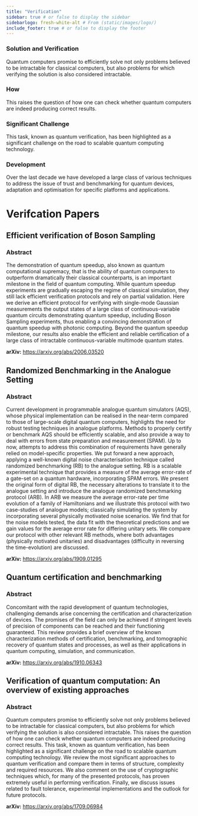 ```yaml
---
title: "Verification"
sidebar: true # or false to display the sidebar
sidebarlogo: fresh-white-alt # From (static/images/logo/)
include_footer: true # or false to display the footer
---
```


### Solution and Verification

Quantum computers promise to efficiently solve not only problems believed to be intractable for classical computers, but also problems for which verifying the solution is also considered intractable. 


### How

This raises the question of how one can check whether quantum computers are indeed producing correct results. 

### Significant Challenge

This task, known as quantum verification, has been highlighted as a significant challenge on the road to scalable quantum computing technology.

### Development

Over the last decade we have developed a large class of various techniques to address the issue of trust and benchmarking for quantum devices, adaptation and optimisation for specific platforms and applications.

# Verifcation Papers

## Efficient verification of Boson Sampling

### Abstract

The demonstration of quantum speedup, also known as quantum computational supremacy, that is the ability of quantum computers to outperform dramatically their classical counterparts, is an important milestone in the field of quantum computing. While quantum speedup experiments are gradually escaping the regime of classical simulation, they still lack efficient verification protocols and rely on partial validation. Here we derive an efficient protocol for verifying with single-mode Gaussian measurements the output states of a large class of continuous-variable quantum circuits demonstrating quantum speedup, including Boson Sampling experiments, thus enabling a convincing demonstration of quantum speedup with photonic computing. Beyond the quantum speedup milestone, our results also enable the efficient and reliable certification of a large class of intractable continuous-variable multimode quantum states.

**arXiv:** https://arxiv.org/abs/2006.03520


## Randomized Benchmarking in the Analogue Setting

### Abstract

Current development in programmable analogue quantum simulators (AQS), whose physical implementation can be realised in the near-term compared to those of large-scale digital quantum computers, highlights the need for robust testing techniques in analogue platforms. Methods to properly certify or benchmark AQS should be efficiently scalable, and also provide a way to deal with errors from state preparation and measurement (SPAM). Up to now, attempts to address this combination of requirements have generally relied on model-specific properties. We put forward a new approach, applying a well-known digital noise characterisation technique called randomized benchmarking (RB) to the analogue setting. RB is a scalable experimental technique that provides a measure of the average error-rate of a gate-set on a quantum hardware, incorporating SPAM errors. We present the original form of digital RB, the necessary alterations to translate it to the analogue setting and introduce the analogue randomized benchmarking protocol (ARB). In ARB we measure the average error-rate per time evolution of a family of Hamiltonians and we illustrate this protocol with two case-studies of analogue models; classically simulating the system by incorporating several physically motivated noise scenarios. We find that for the noise models tested, the data fit with the theoretical predictions and we gain values for the average error rate for differing unitary sets. We compare our protocol with other relevant RB methods, where both advantages (physically motivated unitaries) and disadvantages (difficulty in reversing the time-evolution) are discussed.

**arXiv:** https://arxiv.org/abs/1909.01295

## Quantum certification and benchmarking

### Abstract

Concomitant with the rapid development of quantum technologies, challenging demands arise concerning the certification and characterization of devices. The promises of the field can only be achieved if stringent levels of precision of components can be reached and their functioning guaranteed. This review provides a brief overview of the known characterization methods of certification, benchmarking, and tomographic recovery of quantum states and processes, as well as their applications in quantum computing, simulation, and communication.

**arXiv:** https://arxiv.org/abs/1910.06343 

## Verification of quantum computation: An overview of existing approaches

### Abstract

Quantum computers promise to efficiently solve not only problems believed to be intractable for classical computers, but also problems for which verifying the solution is also considered intractable. This raises the question of how one can check whether quantum computers are indeed producing correct results. This task, known as quantum verification, has been highlighted as a significant challenge on the road to scalable quantum computing technology. We review the most significant approaches to quantum verification and compare them in terms of structure, complexity and required resources. We also comment on the use of cryptographic techniques which, for many of the presented protocols, has proven extremely useful in performing verification. Finally, we discuss issues related to fault tolerance, experimental implementations and the outlook for future protocols.

**arXiv:**  https://arxiv.org/abs/1709.06984

